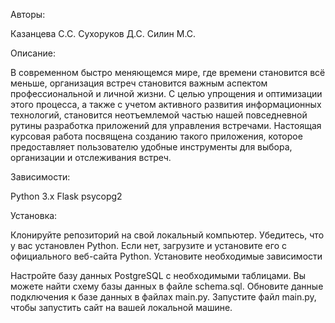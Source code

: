 Авторы:

Казанцева С.С.
Сухоруков Д.С.
Силин М.С.

Описание: 

В современном быстро меняющемся мире, где времени становится всё 
меньше, организация встреч становится важным аспектом профессиональной и 
личной жизни. С целью упрощения и оптимизации этого процесса, а также с 
учетом активного развития информационных технологий, становится 
неотъемлемой частью нашей повседневной рутины разработка приложений для 
управления встречами. Настоящая курсовая работа посвящена созданию такого приложения, 
которое предоставляет пользователю удобные инструменты для выбора, 
организации и отслеживания встреч.

Зависимости: 

Python 3.x Flask psycopg2

Установка: 

Клонируйте репозиторий на свой локальный компьютер. Убедитесь, что у вас установлен Python. Если нет, загрузите и установите его с официального веб-сайта Python.
Установите необходимые зависимости

Настройте базу данных PostgreSQL с необходимыми таблицами. Вы можете найти схему базы данных в файле schema.sql. Обновите данные подключения к базе данных в файлах main.py. Запустите файл main.py, чтобы запустить сайт на вашей локальной машине.

